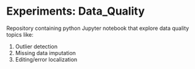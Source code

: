 # Experiments: Data_Quality

Repository containing python Jupyter notebook that explore data quality topics like:
1. Outlier detection
2. Missing data imputation
3. Editing/error localization
